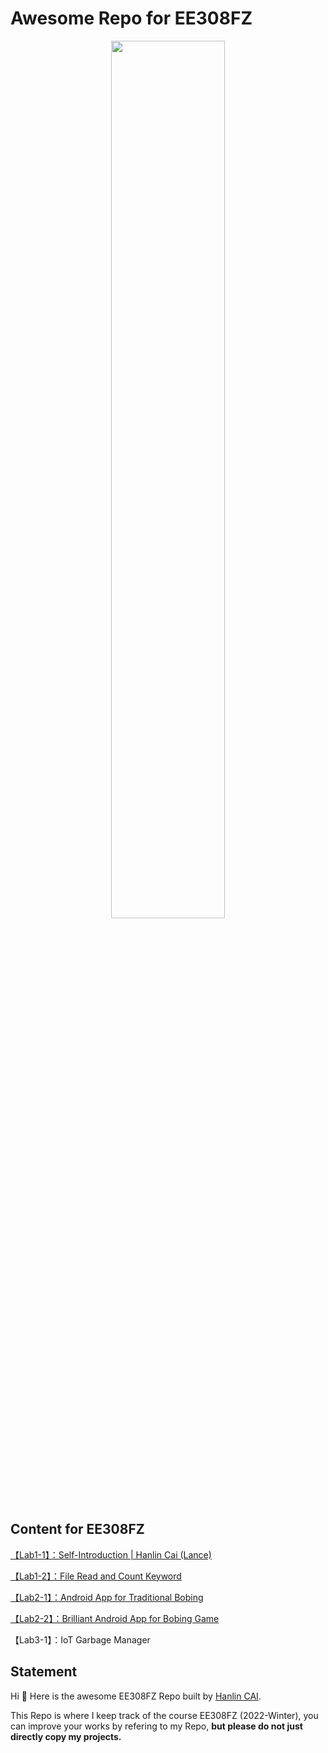 # Awesome Repo for EE308FZ

<center>
  <img src = "https://s2.loli.net/2022/10/22/aLYq8JtblNXdKxT.jpg"
       width = 60%>
</center>


## Content for EE308FZ

[【Lab1-1】：Self-Introduction | Hanlin Cai (Lance)](https://bbs.csdn.net/topics/608793829?spm=1001.2014.3001.6377)

[【Lab1-2】：File Read and Count Keyword](https://bbs.csdn.net/topics/608793649?spm=1001.2014.3001.6377)

[【Lab2-1】：Android App for Traditional Bobing](https://bbs.csdn.net/topics/608991188?spm=1001.2014.3001.6377)

[【Lab2-2】：Brilliant Android App for Bobing Game](https://bbs.csdn.net/topics/609128455?spm=1001.2014.3001.6377)

【Lab3-1】：IoT Garbage Manager



## Statement

Hi 👋  Here is the awesome EE308FZ Repo built by [Hanlin CAI](https://caihanlin.com/).

This Repo is where I keep track of the course EE308FZ (2022-Winter), you can improve your works by refering to my Repo, **but please do not just directly copy my projects.**
